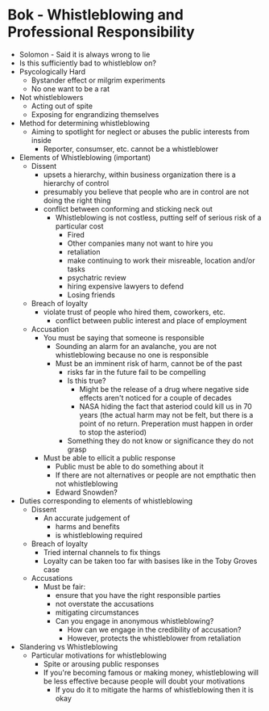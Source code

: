 # Bok - Whistleblowing and Professional Responsibility
+ Solomon - Said it is always wrong to lie
+ Is this sufficiently bad to whistleblow on?
+ Psycologically Hard
    - Bystander effect or milgrim experiments
    - No one want to be a rat
+ Not whistleblowers
    - Acting out of spite
    - Exposing for engrandizing themselves
+ Method for determining whistleblowing
    - Aiming to spotlight for neglect or abuses the public interests from inside
        + Reporter, consumser, etc. cannot be a whistleblower
+ Elements of Whistleblowing (important)
    + Dissent
        - upsets a hierarchy, within business organization there is a hierarchy
          of control
        - presumably you believe that people who are in control are not doing
          the right thing
        - conflict between conforming and sticking neck out
            + Whistleblowing is not costless, putting self of serious risk of a
              particular cost
                - Fired
                - Other companies many not want to hire you
                - retaliation
                - make continuing to work their misreable, location and/or tasks
                - psychatric review
                - hiring expensive lawyers to defend
                - Losing friends
    + Breach of loyalty
        - violate trust of people who hired them, coworkers, etc.
            + conflict between public interest and place of employment
    + Accusation
        - You must be saying that someone is responsible
            + Sounding an alarm for an avalanche, you are not whistleblowing
              because no one is responsible
            + Must be an imminent risk of harm, cannot be of the past
                - risks far in the future fail to be compelling
                - Is this true?
                    + Might be the release of a drug where negative side effects
                      aren't noticed for a couple of decades
                    + NASA hiding the fact that asteriod could kill us in 70
                      years (the actual harm may not be felt, but there is a
                      point of no return. Preperation must happen in order to
                      stop the asteriod)
                - Something they do not know or significance they do not grasp
        - Must be able to ellicit a public response 
            + Public must be able to do something about it
            + If there are not alternatives or people are not empthatic then not
              whistleblowing
            + Edward Snowden?
+ Duties corresponding to elements of whistleblowing
    - Dissent
        + An accurate judgement of
            + harms and benefits
            + is whistleblowing required
    - Breach of loyalty
        + Tried internal channels to fix things
        + Loyalty can be taken too far with basises like in the Toby Groves case
    - Accusations
        + Must be fair:
            - ensure that you have the right responsible parties
            - not overstate the accusations
            - mitigating circumstances
            - Can you engage in anonymous whistleblowing?
                + How can we engage in the credibility of accusation?
                + However, protects the whistleblower from retaliation
+ Slandering vs Whistleblowing
    - Particular motivations for whistleblowing
        + Spite or arousing public responses
        + If you're becoming famous or making money, whistleblowing will be less
          effective because people will doubt your motivations
            - If you do it to mitigate the harms of whistleblowing then it is
              okay
